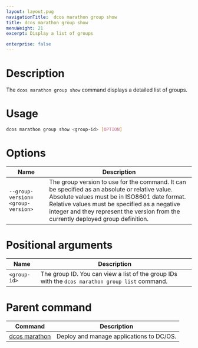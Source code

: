```yaml
---
layout: layout.pug
navigationTitle:  dcos marathon group show
title: dcos marathon group show
menuWeight: 21
excerpt: Display a list of groups

enterprise: false
---
```



# Description

The `dcos marathon group show` command displays a detailed list of groups.

# Usage

```bash
dcos marathon group show <group-id> [OPTION]
```

# Options

| Name |  Description |
|---------|-------------|
| `--group-version=<group-version>`   |   The group version to use for the command. It can be specified as an absolute or relative value. Absolute values must be in ISO8601 date format. Relative values must be specified as a negative integer and they represent the version from the currently deployed group definition. |

# Positional arguments

| Name |  Description |
|---------|-------------|
| `<group-id>`   |  The group ID. You can view a list of the group IDs with the `dcos marathon group list` command.|

# Parent command

| Command | Description |
|---------|-------------|
| [dcos marathon](/1.12/cli/command-reference/dcos-marathon/) | Deploy and manage applications to DC/OS. |

